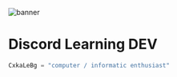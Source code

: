 ![banner](https://cdn.discordapp.com/attachments/975797734814658580/982343648417021972/cxka_noir_et_blanc1.jpg) 

# Discord Learning DEV
 ```python
 CxkaLeBg = "computer / informatic enthusiast"
 ```
